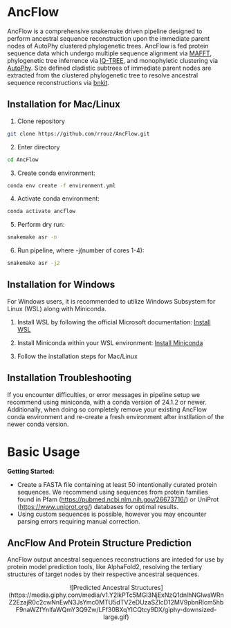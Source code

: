 # AncFlow
AncFlow is a comprehensive snakemake driven pipeline designed to perform ancestral sequence reconstruction upon the immediate parent nodes of AutoPhy clustered phylogenetic trees. AncFlow is fed protein sequence data which undergo multiple sequence alignment via [MAFFT](https://github.com/GSLBiotech/mafft), phylogenetic tree inferrence via [IQ-TREE](https://github.com/iqtree/iqtree2), and monophyletic clustering via [AutoPhy](https://github.com/aortizsax/autophy). Size defined cladistic subtrees of immediate parent nodes are extracted from the clustered phylogenetic tree to resolve ancestral sequence reconstructions via [bnkit](https://github.com/bodenlab/bnkit).

## Installation for Mac/Linux
1. Clone repository
```bash
git clone https://github.com/rrouz/AncFlow.git
```

2. Enter directory
```bash
cd AncFlow
```

3. Create conda environment:
```bash
conda env create -f environment.yml
```

4. Activate conda environment:
```bash
conda activate ancflow
```

5. Perform dry run:
```bash
snakemake asr -n
```

6. Run pipeline, where -j(number of cores 1-4):
```bash
snakemake asr -j2
```

## Installation for Windows
For Windows users, it is recommended to utilize Windows Subsystem for Linux (WSL) along with Miniconda. 


1. Install WSL by following the official Microsoft documentation: [Install WSL](https://docs.microsoft.com/en-us/windows/wsl/install)

2. Install Miniconda within your WSL environment: [Install Miniconda](https://conda.io/projects/conda/en/latest/user-guide/install/windows.html)

3. Follow the installation steps for Mac/Linux


## Installation Troubleshooting
If you encounter difficulties, or error messages in pipeline setup we recommend using miniconda, with a conda version of 24.1.2 or newer. Additionally, when doing so completely remove your existing AncFlow conda environment and re-create a fresh environment after instllation of the newer conda version. 

# Basic Usage

**Getting Started:**

* Create a FASTA file containing at least 50 intentionally curated protein sequences. We recommend using sequences from protein families found in Pfam (https://pubmed.ncbi.nlm.nih.gov/26673716/) or UniProt (https://www.uniprot.org/) databases for optimal results.
* Using custom sequences is possible, however you may encounter parsing errors requiring manual correction.

## AncFlow And Protein Structure Prediction
AncFlow output ancestral sequences reconstructions are inteded for use by protein model prediction tools, like AlphaFold2, resolving the tertiary  structures of target nodes by their respective ancestral sequences.
<div style="text-align: center;">
    ![Predicted Ancestral Structures](https://media.giphy.com/media/v1.Y2lkPTc5MGI3NjExNzQ1dnlhNGlwaWRnZ2EzajR0c2cwNnEwN3JsYmc0MTU5dTV2eDUzaSZlcD12MV9pbnRlcm5hbF9naWZfYnlfaWQmY3Q9Zw/LFf30BXqYICQtcy9DX/giphy-downsized-large.gif)
</div>



